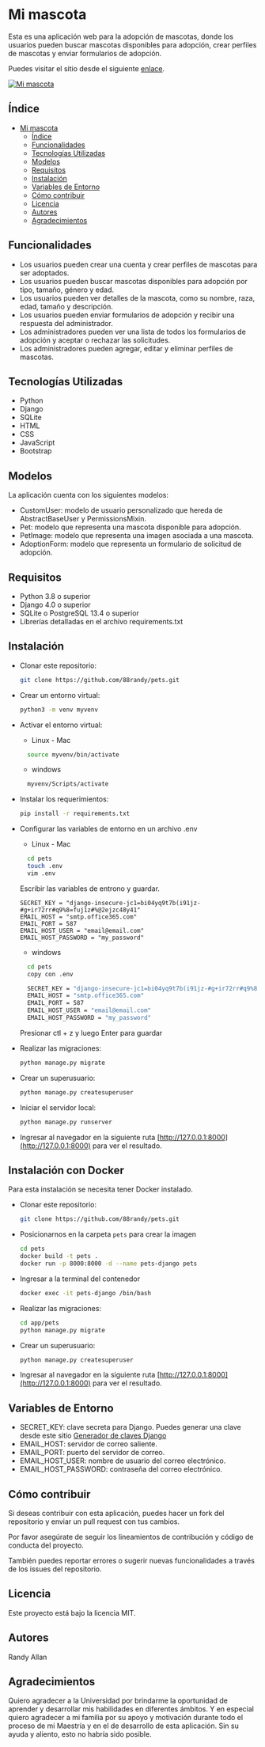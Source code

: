 # Mi mascota
Esta es una aplicación web para la adopción de mascotas, donde los usuarios pueden buscar mascotas disponibles para adopción, crear perfiles de mascotas y enviar formularios de adopción.

Puedes visitar el sitio desde el siguiente [enlace](https://88randy.pythonanywhere.com/).

[![Mi mascota](static/images/index-image.png)](https://88randy.pythonanywhere.com/)

## Índice
- [Mi mascota](#mi-mascota)
  - [Índice](#índice)
  - [Funcionalidades](#funcionalidades)
  - [Tecnologías Utilizadas](#tecnologías-utilizadas)
  - [Modelos](#modelos)
  - [Requisitos](#requisitos)
  - [Instalación](#instalación)
  - [Variables de Entorno](#variables-de-entorno)
  - [Cómo contribuir](#cómo-contribuir)
  - [Licencia](#licencia)
  - [Autores](#autores)
  - [Agradecimientos](#agradecimientos)


## Funcionalidades

- Los usuarios pueden crear una cuenta y crear perfiles de mascotas para ser adoptados.
- Los usuarios pueden buscar mascotas disponibles para adopción por tipo, tamaño, género y edad.
- Los usuarios pueden ver detalles de la mascota, como su nombre, raza, edad, tamaño y descripción.
- Los usuarios pueden enviar formularios de adopción y recibir una respuesta del administrador.
- Los administradores pueden ver una lista de todos los formularios de adopción y aceptar o rechazar las solicitudes.
- Los administradores pueden agregar, editar y eliminar perfiles de mascotas.

## Tecnologías Utilizadas
- Python
- Django
- SQLite
- HTML
- CSS
- JavaScript
- Bootstrap


## Modelos
La aplicación cuenta con los siguientes modelos:

- CustomUser: modelo de usuario personalizado que hereda de AbstractBaseUser y PermissionsMixin.
- Pet: modelo que representa una mascota disponible para adopción.
- PetImage: modelo que representa una imagen asociada a una mascota.
- AdoptionForm: modelo que representa un formulario de solicitud de adopción.

## Requisitos
- Python 3.8 o superior
- Django 4.0 o superior
- SQLite o PostgreSQL 13.4 o superior
- Librerías detalladas en el archivo requirements.txt

## Instalación
- Clonar este repositorio:

    ```bash
    git clone https://github.com/88randy/pets.git
    ```
- Crear un entorno virtual: 
    ```bash
    python3 -m venv myvenv
    ```
- Activar el entorno virtual: 
  - Linux - Mac
  ```bash
    source myvenv/bin/activate
    ```
  - windows
  ```bash
    myvenv/Scripts/activate
    ```
- Instalar los requerimientos: 
    ```bash
    pip install -r requirements.txt
    ```
- Configurar las variables de entorno en un archivo .env
  - Linux - Mac
  ```bash
    cd pets
    touch .env
    vim .env
    ```
    Escribir las variables de entrono y guardar.
    ```vim
    SECRET_KEY = "django-insecure-jc1=bi04yq9t7b(i91jz-#g+ir72rr#q9%8=fuj1z#%@2ejzc48y41"
    EMAIL_HOST = "smtp.office365.com"
    EMAIL_PORT = 587
    EMAIL_HOST_USER = "email@email.com"
    EMAIL_HOST_PASSWORD = "my_password"
    ```
  - windows
  ```bash
    cd pets
    copy con .env

    SECRET_KEY = "django-insecure-jc1=bi04yq9t7b(i91jz-#g+ir72rr#q9%8=fuj1z#%@2ejzc48y41"
    EMAIL_HOST = "smtp.office365.com"
    EMAIL_PORT = 587
    EMAIL_HOST_USER = "email@email.com"
    EMAIL_HOST_PASSWORD = "my_password"
    ```
    Presionar ctl + z y luego Enter para guardar
- Realizar las migraciones:
    ```bash
    python manage.py migrate
    ```
- Crear un superusuario: 
    ```bash
    python manage.py createsuperuser
    ```
- Iniciar el servidor local:
    ```bash
    python manage.py runserver
    ```
- Ingresar al navegador en la siguiente ruta [http://127.0.0.1:8000](http://127.0.0.1:8000) para ver el resultado.


## Instalación con Docker

Para esta instalación se necesita tener Docker instalado.

- Clonar este repositorio:

    ```bash
    git clone https://github.com/88randy/pets.git
    ```

- Posicionarnos en la carpeta `pets` para crear la imagen
    ```bash
    cd pets
    docker build -t pets .
    docker run -p 8000:8000 -d --name pets-django pets
    ```
- Ingresar a la terminal del contenedor
  ```bash
  docker exec -it pets-django /bin/bash
  ```
- Realizar las migraciones:
    ```bash
    cd app/pets
    python manage.py migrate
    ```
- Crear un superusuario: 
    ```bash
    python manage.py createsuperuser
    ```
- Ingresar al navegador en la siguiente ruta [http://127.0.0.1:8000](http://127.0.0.1:8000) para ver el resultado.

## Variables de Entorno
- SECRET_KEY: clave secreta para Django. Puedes generar una clave desde este sitio [Generador de claves Django](https://djecrety.ir/)
- EMAIL_HOST: servidor de correo saliente.
- EMAIL_PORT: puerto del servidor de correo.
- EMAIL_HOST_USER: nombre de usuario del correo electrónico.
- EMAIL_HOST_PASSWORD: contraseña del correo electrónico.

## Cómo contribuir
Si deseas contribuir con esta aplicación, puedes hacer un fork del repositorio y enviar un pull request con tus cambios.

Por favor asegúrate de seguir los lineamientos de contribución y código de conducta del proyecto.

También puedes reportar errores o sugerir nuevas funcionalidades a través de los issues del repositorio.

## Licencia
Este proyecto está bajo la licencia MIT.

## Autores
Randy Allan

## Agradecimientos
Quiero agradecer a la Universidad por brindarme la oportunidad de aprender y desarrollar mis habilidades en diferentes ámbitos. Y en especial quiero agradecer a mi familia por su apoyo y motivación durante todo el proceso de mi Maestría y en el de desarrollo de esta aplicación. Sin su ayuda y aliento, esto no habría sido posible.